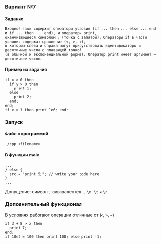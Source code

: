 ### Вариант №7

#### Задание
```
Входной язык содержит операторы условия (if ... then ... else ... end и if ... then ... end), и операторы print,
оканчивающиеся символом ; (точка с запятой). Операторы if в части условия содержат сравнение (<, >, =),
в котором слева и справа могут присутствовать идентификаторы и десятичные числа с плавающей точкой
(в обычной и экспоненциальной форме). Оператор print имеет аргумент – десятичное число.
```

#### Пример из задания

```
if x > 0 then
  if y > 0 then
    print 1;
  else
    print 2;
  end;
end;
if x > 1 then print 1e6; end;
```

### Запуск

#### Файл с программой

`./cpp <filename>`

#### В функции main

```
...
} else {
  src = "print 5;"; // write your code here
}
...
```

Допущение: символ `;` эквивалентен ` `, `\n`. `\t` и `\r`

### Дополнительный функционал

В условиях работают операции отличные от (`<`, `>`, `=`)

```
if 3 + 8 > x then
  print 7;
end;
if 10e2 = 100 then print 100; else print -1;

